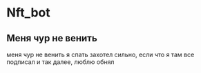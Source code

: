 # Nft_bot
## Меня чур не венить
меня чур не венить я спать захотел сильно, если что я там все подписал и так далее, люблю обнял
